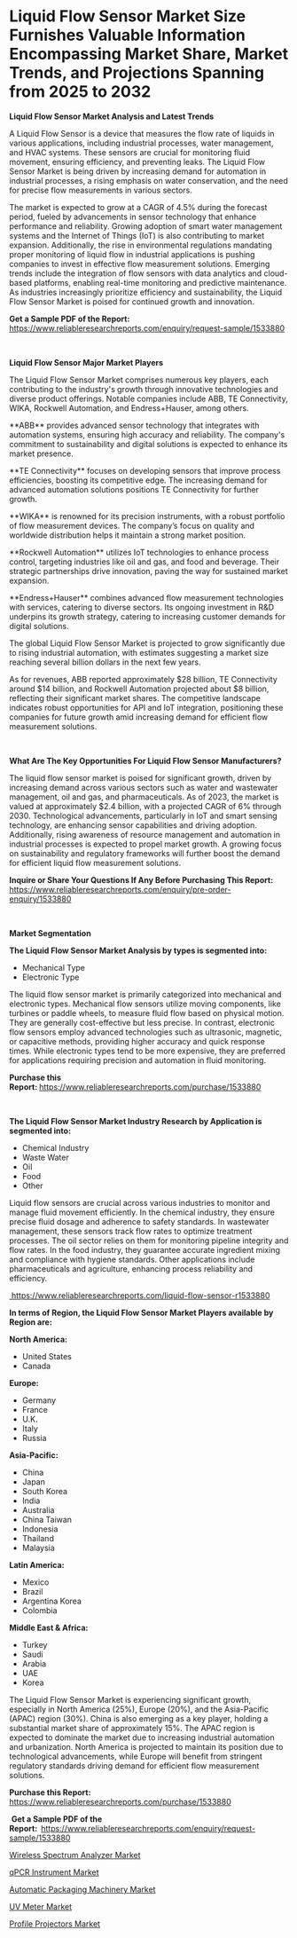 <p><h1>Liquid Flow Sensor Market Size Furnishes Valuable Information Encompassing Market Share, Market Trends, and Projections Spanning from 2025 to 2032</h1></p><p><strong>Liquid Flow Sensor Market Analysis and Latest Trends</strong></p>
<p><p>A Liquid Flow Sensor is a device that measures the flow rate of liquids in various applications, including industrial processes, water management, and HVAC systems. These sensors are crucial for monitoring fluid movement, ensuring efficiency, and preventing leaks. The Liquid Flow Sensor Market is being driven by increasing demand for automation in industrial processes, a rising emphasis on water conservation, and the need for precise flow measurements in various sectors.</p><p>The market is expected to grow at a CAGR of 4.5% during the forecast period, fueled by advancements in sensor technology that enhance performance and reliability. Growing adoption of smart water management systems and the Internet of Things (IoT) is also contributing to market expansion. Additionally, the rise in environmental regulations mandating proper monitoring of liquid flow in industrial applications is pushing companies to invest in effective flow measurement solutions. Emerging trends include the integration of flow sensors with data analytics and cloud-based platforms, enabling real-time monitoring and predictive maintenance. As industries increasingly prioritize efficiency and sustainability, the Liquid Flow Sensor Market is poised for continued growth and innovation.</p></p>
<p><strong>Get a Sample PDF of the Report:&nbsp;</strong> <a href="https://www.reliableresearchreports.com/enquiry/request-sample/1533880?utm_campaign=31&utm_medium=2&utm_source=Github&utm_content=ia&utm_term=17022025&utm_id=liquid-flow-sensor">https://www.reliableresearchreports.com/enquiry/request-sample/1533880</a></p>
<p>&nbsp;</p>
<p><strong>Liquid Flow Sensor Major Market Players</strong></p>
<p><p>The Liquid Flow Sensor Market comprises numerous key players, each contributing to the industry's growth through innovative technologies and diverse product offerings. Notable companies include ABB, TE Connectivity, WIKA, Rockwell Automation, and Endress+Hauser, among others.</p><p>**ABB** provides advanced sensor technology that integrates with automation systems, ensuring high accuracy and reliability. The company's commitment to sustainability and digital solutions is expected to enhance its market presence. </p><p>**TE Connectivity** focuses on developing sensors that improve process efficiencies, boosting its competitive edge. The increasing demand for advanced automation solutions positions TE Connectivity for further growth.</p><p>**WIKA** is renowned for its precision instruments, with a robust portfolio of flow measurement devices. The company’s focus on quality and worldwide distribution helps it maintain a strong market position.</p><p>**Rockwell Automation** utilizes IoT technologies to enhance process control, targeting industries like oil and gas, and food and beverage. Their strategic partnerships drive innovation, paving the way for sustained market expansion.</p><p>**Endress+Hauser** combines advanced flow measurement technologies with services, catering to diverse sectors. Its ongoing investment in R&D underpins its growth strategy, catering to increasing customer demands for digital solutions.</p><p>The global Liquid Flow Sensor Market is projected to grow significantly due to rising industrial automation, with estimates suggesting a market size reaching several billion dollars in the next few years.</p><p>As for revenues, ABB reported approximately $28 billion, TE Connectivity around $14 billion, and Rockwell Automation projected about $8 billion, reflecting their significant market shares. The competitive landscape indicates robust opportunities for API and IoT integration, positioning these companies for future growth amid increasing demand for efficient flow measurement solutions.</p></p>
<p>&nbsp;</p>
<p><strong>What Are The Key Opportunities For Liquid Flow Sensor Manufacturers?</strong></p>
<p><p>The liquid flow sensor market is poised for significant growth, driven by increasing demand across various sectors such as water and wastewater management, oil and gas, and pharmaceuticals. As of 2023, the market is valued at approximately $2.4 billion, with a projected CAGR of 6% through 2030. Technological advancements, particularly in IoT and smart sensing technology, are enhancing sensor capabilities and driving adoption. Additionally, rising awareness of resource management and automation in industrial processes is expected to propel market growth. A growing focus on sustainability and regulatory frameworks will further boost the demand for efficient liquid flow measurement solutions.</p></p>
<p><strong>Inquire or Share Your Questions If Any Before Purchasing This Report:</strong> <a href="https://www.reliableresearchreports.com/enquiry/pre-order-enquiry/1533880?utm_campaign=31&utm_medium=2&utm_source=Github&utm_content=ia&utm_term=17022025&utm_id=liquid-flow-sensor">https://www.reliableresearchreports.com/enquiry/pre-order-enquiry/1533880</a></p>
<p>&nbsp;</p>
<p><strong>Market Segmentation</strong></p>
<p><strong>The Liquid Flow Sensor Market Analysis by types is segmented into:</strong></p>
<p><ul><li>Mechanical Type</li><li>Electronic Type</li></ul></p>
<p><p>The liquid flow sensor market is primarily categorized into mechanical and electronic types. Mechanical flow sensors utilize moving components, like turbines or paddle wheels, to measure fluid flow based on physical motion. They are generally cost-effective but less precise. In contrast, electronic flow sensors employ advanced technologies such as ultrasonic, magnetic, or capacitive methods, providing higher accuracy and quick response times. While electronic types tend to be more expensive, they are preferred for applications requiring precision and automation in fluid monitoring.</p></p>
<p><strong>Purchase this Report:&nbsp;</strong><a href="https://www.reliableresearchreports.com/purchase/1533880?utm_campaign=31&utm_medium=2&utm_source=Github&utm_content=ia&utm_term=17022025&utm_id=liquid-flow-sensor">https://www.reliableresearchreports.com/purchase/1533880</a></p>
<p>&nbsp;</p>
<p><strong>The Liquid Flow Sensor Market Industry Research by Application is segmented into:</strong></p>
<p><ul><li>Chemical Industry</li><li>Waste Water</li><li>Oil</li><li>Food</li><li>Other</li></ul></p>
<p><p>Liquid flow sensors are crucial across various industries to monitor and manage fluid movement efficiently. In the chemical industry, they ensure precise fluid dosage and adherence to safety standards. In wastewater management, these sensors track flow rates to optimize treatment processes. The oil sector relies on them for monitoring pipeline integrity and flow rates. In the food industry, they guarantee accurate ingredient mixing and compliance with hygiene standards. Other applications include pharmaceuticals and agriculture, enhancing process reliability and efficiency.</p></p>
<p><a href="https://www.reliableresearchreports.com/liquid-flow-sensor-r1533880?utm_campaign=31&utm_medium=2&utm_source=Github&utm_content=ia&utm_term=17022025&utm_id=liquid-flow-sensor">&nbsp;https://www.reliableresearchreports.com/liquid-flow-sensor-r1533880</a></p>
<p><strong>In terms of Region, the Liquid Flow Sensor Market Players available by Region are:</strong></p>
<p>
    <p> <strong> North America: </strong>
        <ul>
            <li>United States</li>
            <li>Canada</li>
        </ul>
        </p> 
    <p> <strong> Europe: </strong>
        <ul>
            <li>Germany</li>
            <li>France</li>
            <li>U.K.</li>
            <li>Italy</li>
            <li>Russia</li>
        </ul>
        </p> 
    <p> <strong> Asia-Pacific: </strong>
        <ul>
            <li>China</li>
            <li>Japan</li>
            <li>South Korea</li>
            <li>India</li>
            <li>Australia</li>
            <li>China Taiwan</li>
            <li>Indonesia</li>
            <li>Thailand</li>
            <li>Malaysia</li>
        </ul>
        </p> 
    <p> <strong> Latin America: </strong>
        <ul>
            <li>Mexico</li>
            <li>Brazil</li>
            <li>Argentina Korea</li>
            <li>Colombia</li>
        </ul>
        </p> 
    <p> <strong> Middle East & Africa: </strong>
        <ul>
            <li>Turkey</li>
            <li>Saudi</li>
            <li>Arabia</li>
            <li>UAE</li>
            <li>Korea</li>
        </ul>
    </p>
    </p>
<p><p>The Liquid Flow Sensor Market is experiencing significant growth, especially in North America (25%), Europe (20%), and the Asia-Pacific (APAC) region (30%). China is also emerging as a key player, holding a substantial market share of approximately 15%. The APAC region is expected to dominate the market due to increasing industrial automation and urbanization. North America is projected to maintain its position due to technological advancements, while Europe will benefit from stringent regulatory standards driving demand for efficient flow measurement solutions.</p></p>
<p><strong>Purchase this Report: </strong><a href="https://www.reliableresearchreports.com/purchase/1533880?utm_campaign=31&utm_medium=2&utm_source=Github&utm_content=ia&utm_term=17022025&utm_id=liquid-flow-sensor">https://www.reliableresearchreports.com/purchase/1533880</a></p>
<p>&nbsp;<strong>Get a Sample PDF of the Report:&nbsp;&nbsp;</strong><a href="https://www.reliableresearchreports.com/enquiry/request-sample/1533880?utm_campaign=31&utm_medium=2&utm_source=Github&utm_content=ia&utm_term=17022025&utm_id=liquid-flow-sensor">https://www.reliableresearchreports.com/enquiry/request-sample/1533880</a></p>
<p><strong></strong></p>
<p><p><a href="https://github.com/crooneinis80/Market-Research-Report-List-1/blob/main/wireless-spectrum-analyzer-market.md?utm_campaign=31&utm_medium=2&utm_source=Github&utm_content=ia&utm_term=17022025&utm_id=liquid-flow-sensor">Wireless Spectrum Analyzer Market</a></p><p><a href="https://github.com/zupankocka/Market-Research-Report-List-1/blob/main/qpcr-instrument-market.md?utm_campaign=31&utm_medium=2&utm_source=Github&utm_content=ia&utm_term=17022025&utm_id=liquid-flow-sensor">qPCR Instrument Market</a></p><p><a href="https://github.com/boisetwa16/Market-Research-Report-List-1/blob/main/automatic-packaging-machinery-market.md?utm_campaign=31&utm_medium=2&utm_source=Github&utm_content=ia&utm_term=17022025&utm_id=liquid-flow-sensor">Automatic Packaging Machinery Market</a></p><p><a href="https://github.com/bogganbillie6969/Market-Research-Report-List-1/blob/main/uv-meter-market.md?utm_campaign=31&utm_medium=2&utm_source=Github&utm_content=ia&utm_term=17022025&utm_id=liquid-flow-sensor">UV Meter Market</a></p><p><a href="https://github.com/donnettaletizia/Market-Research-Report-List-1/blob/main/profile-projectors-market.md?utm_campaign=31&utm_medium=2&utm_source=Github&utm_content=ia&utm_term=17022025&utm_id=liquid-flow-sensor">Profile Projectors Market</a></p></p>